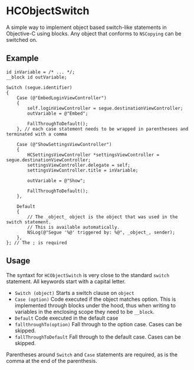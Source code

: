 HCObjectSwitch
==============

A simple way to implement object based switch-like statements in Objective-C using blocks.
Any object that conforms to `NSCopying` can be switched on.

Example
-------
	
	id inVariable = /* ... */;
	__block id outVariable;
	
	Switch (segue.identifier)
	{
	    Case (@"EmbedLoginViewController")
		{
	        self.loginViewController = segue.destinationViewController;
	        outVariable = @"Embed";
			
	        FallThroughToDefault();
	    }, // each case statement needs to be wrapped in parenthesees and terminated with a comma
	    
	    Case (@"ShowSettingsViewController")
		{
	        HCSettingsViewController *settingsViewController = segue.destinationViewController;
			settingsViewController.delegate = self;
			settingsViewController.title = inVariable;
			
			outVariable = @"Show";
			
			FallThroughToDefault();
	    },
	    
	    Default
		{
			// The _object_ object is the object that was used in the switch statement.
			// This is available automatically.
	        NSLog(@"Segue '%@' triggered by: %@", _object_, sender);
	    },
	}; // The ; is required
	
Usage
-----

The syntaxt for `HCObjectSwitch` is very close to the standard `switch` statement. All keywords start with a capital letter.

- `Switch (object)`       Starts a switch clause on `object`
- `Case (option)`         Code executed if the object matches option. This is implemented through blocks under the hood, thus when writing to variables in the enclosing scope they need to be `__block`.
- `Default`               Code executed in the default case
- `fallthroughTo(option)` Fall through to the option case. Cases can be skipped.
- `fallThroughToDefault`  Fall through to the default case. Cases can be skipped.

Parentheses around `Switch` and `Case` statements are required, as is the comma at the end of the parenthesis.

